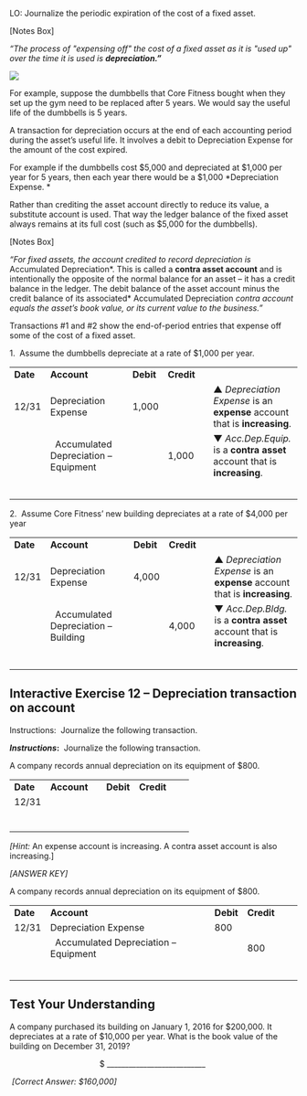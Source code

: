 LO: Journalize the periodic expiration of the cost of a fixed asset.

\[Notes Box\]

*“The process of "expensing off" the cost of a fixed asset as it is "used up" over the time it is used is **depreciation.”***

![](./Chapter_2_Recording_accounting_transactions/media/11_Additional_Common_Accounting_Transactions_Depreciation_of_fixed_assets/image2.png)

For example, suppose the dumbbells that Core Fitness bought when they set up the gym need to be replaced after 5 years. We would say the useful life of the dumbbells is 5 years.

A transaction for depreciation occurs at the end of each accounting period during the asset’s useful life. It involves a debit to Depreciation Expense for the amount of the cost expired.

For example if the dumbbells cost $5,000 and depreciated at $1,000 per year for 5 years, then each year there would be a $1,000 *Depreciation Expense. *

Rather than crediting the asset account directly to reduce its value, a substitute account is used. That way the ledger balance of the fixed asset always remains at its full cost (such as $5,000 for the dumbbells).

\[Notes Box\]

*“For fixed assets, the account credited to record depreciation is* Accumulated Depreciation*. This is called a **contra asset account** and is intentionally the opposite of the normal balance for an asset – it has a credit balance in the ledger. The debit balance of the asset account minus the credit balance of its associated* Accumulated Depreciation *contra account equals the asset’s book value, or its current value to the business.”*

Transactions \#1 and \#2 show the end-of-period entries that expense off some of the cost of a fixed asset.

1.  Assume the dumbbells depreciate at a rate of $1,000 per year.

<table>
<tbody>
<tr class="odd">
<td><strong>Date</strong></td>
<td><strong>Account</strong></td>
<td></td>
<td><strong>Debit</strong></td>
<td><strong>Credit</strong></td>
<td></td>
<td></td>
</tr>
<tr class="even">
<td>12/31</td>
<td>Depreciation Expense</td>
<td></td>
<td>1,000</td>
<td></td>
<td></td>
<td>▲ <em>Depreciation Expense</em> is an <strong>expense</strong> account that is <strong>increasing</strong>.</td>
</tr>
<tr class="odd">
<td></td>
<td>  Accumulated Depreciation – Equipment</td>
<td></td>
<td></td>
<td>1,000</td>
<td></td>
<td>▼ <em>Acc.Dep.Equip.</em> is a <strong>contra asset</strong> account that is <strong>increasing</strong>.</td>
</tr>
<tr class="even">
<td></td>
<td>    </td>
<td></td>
<td></td>
<td></td>
<td></td>
<td></td>
</tr>
<tr class="odd">
<td></td>
<td></td>
<td></td>
<td></td>
<td></td>
<td></td>
<td></td>
</tr>
</tbody>
</table>

2.  Assume Core Fitness’ new building depreciates at a rate of $4,000 per year

<table>
<tbody>
<tr class="odd">
<td><strong>Date</strong></td>
<td><strong>Account</strong></td>
<td></td>
<td><strong>Debit</strong></td>
<td><strong>Credit</strong></td>
<td></td>
<td></td>
</tr>
<tr class="even">
<td>12/31</td>
<td>Depreciation Expense</td>
<td></td>
<td>4,000</td>
<td></td>
<td></td>
<td>▲ <em>Depreciation Expense</em> is an <strong>expense</strong> account that is <strong>increasing</strong>.</td>
</tr>
<tr class="odd">
<td></td>
<td>  Accumulated Depreciation – Building</td>
<td></td>
<td></td>
<td>4,000</td>
<td></td>
<td>▼ <em>Acc.Dep.Bldg.</em> is a <strong>contra asset</strong> account that is <strong>increasing</strong>.</td>
</tr>
<tr class="even">
<td></td>
<td>    </td>
<td></td>
<td></td>
<td></td>
<td></td>
<td></td>
</tr>
<tr class="odd">
<td></td>
<td></td>
<td></td>
<td></td>
<td></td>
<td></td>
<td></td>
</tr>
</tbody>
</table>

## 

## Interactive Exercise 12 – Depreciation transaction on account

Instructions:  Journalize the following transaction.

***Instructions*:**  Journalize the following transaction.

A company records annual depreciation on its equipment of $800.

<table>
<tbody>
<tr class="odd">
<td><strong>Date</strong></td>
<td><strong>Account</strong></td>
<td></td>
<td><strong>Debit</strong></td>
<td><strong>Credit</strong></td>
<td></td>
<td></td>
</tr>
<tr class="even">
<td>12/31</td>
<td></td>
<td></td>
<td></td>
<td></td>
<td></td>
<td></td>
</tr>
<tr class="odd">
<td></td>
<td></td>
<td></td>
<td></td>
<td></td>
<td></td>
<td></td>
</tr>
<tr class="even">
<td></td>
<td>    </td>
<td></td>
<td></td>
<td></td>
<td></td>
<td></td>
</tr>
<tr class="odd">
<td></td>
<td></td>
<td></td>
<td></td>
<td></td>
<td></td>
<td></td>
</tr>
</tbody>
</table>

*\[Hint:* An expense account is increasing. A contra asset account is also increasing.\]

*\[ANSWER KEY\]*

A company records annual depreciation on its equipment of $800.

<table>
<tbody>
<tr class="odd">
<td><strong>Date</strong></td>
<td><strong>Account</strong></td>
<td></td>
<td><strong>Debit</strong></td>
<td><strong>Credit</strong></td>
<td></td>
<td></td>
</tr>
<tr class="even">
<td>12/31</td>
<td>Depreciation Expense</td>
<td></td>
<td>800</td>
<td></td>
<td></td>
<td></td>
</tr>
<tr class="odd">
<td></td>
<td>  Accumulated Depreciation – Equipment</td>
<td></td>
<td></td>
<td>800</td>
<td></td>
<td></td>
</tr>
<tr class="even">
<td></td>
<td>    </td>
<td></td>
<td></td>
<td></td>
<td></td>
<td></td>
</tr>
<tr class="odd">
<td></td>
<td></td>
<td></td>
<td></td>
<td></td>
<td></td>
<td></td>
</tr>
</tbody>
</table>

## Test Your Understanding

A company purchased its building on January 1, 2016 for $200,000. It depreciates at a rate of $10,000 per year. What is the book value of the building on December 31, 2019?  
  
                                        $ \_\_\_\_\_\_\_\_\_\_\_\_\_\_\_\_\_\_\_\_\_\_\_\_\_\_\_

 *\[Correct Answer: $160,000\]*
